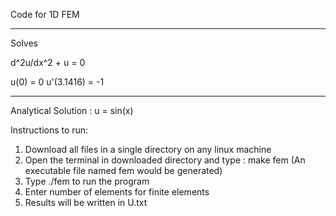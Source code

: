 Code for 1D FEM

**********************************************
Solves

  d^2u/dx^2 + u = 0
  
  u(0) = 0         u'(3.1416) = -1
**********************************************
Analytical Solution : u = sin(x)

Instructions to run:

1) Download all files in a single directory on any linux machine
2) Open the terminal in downloaded directory and type : make fem
        (An executable file named fem would be generated)
3) Type ./fem to run the program
4) Enter number of elements for finite elements
5) Results will be written in U.txt
